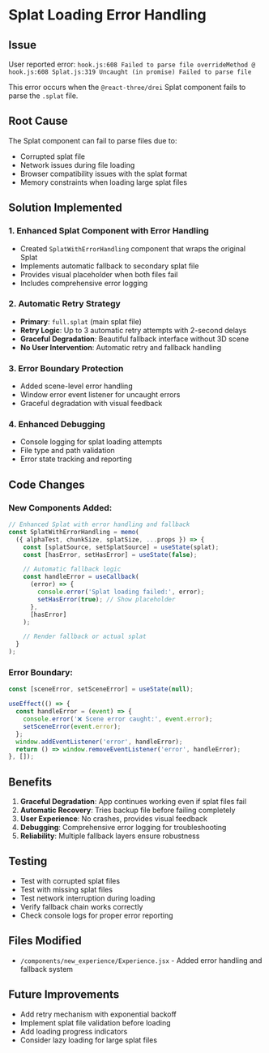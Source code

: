 # Splat Loading Error Handling

## Issue

User reported error: `hook.js:608 Failed to parse file overrideMethod @ hook.js:608 Splat.js:319 Uncaught (in promise) Failed to parse file`

This error occurs when the `@react-three/drei` Splat component fails to parse the `.splat` file.

## Root Cause

The Splat component can fail to parse files due to:

- Corrupted splat file
- Network issues during file loading
- Browser compatibility issues with the splat format
- Memory constraints when loading large splat files

## Solution Implemented

### 1. **Enhanced Splat Component with Error Handling**

- Created `SplatWithErrorHandling` component that wraps the original Splat
- Implements automatic fallback to secondary splat file
- Provides visual placeholder when both files fail
- Includes comprehensive error logging

### 2. **Automatic Retry Strategy**

- **Primary**: `full.splat` (main splat file)
- **Retry Logic**: Up to 3 automatic retry attempts with 2-second delays
- **Graceful Degradation**: Beautiful fallback interface without 3D scene
- **No User Intervention**: Automatic retry and fallback handling

### 3. **Error Boundary Protection**

- Added scene-level error handling
- Window error event listener for uncaught errors
- Graceful degradation with visual feedback

### 4. **Enhanced Debugging**

- Console logging for splat loading attempts
- File type and path validation
- Error state tracking and reporting

## Code Changes

### New Components Added:

```javascript
// Enhanced Splat with error handling and fallback
const SplatWithErrorHandling = memo(
  ({ alphaTest, chunkSize, splatSize, ...props }) => {
    const [splatSource, setSplatSource] = useState(splat);
    const [hasError, setHasError] = useState(false);

    // Automatic fallback logic
    const handleError = useCallback(
      (error) => {
        console.error('Splat loading failed:', error);
        setHasError(true); // Show placeholder
      },
      [hasError]
    );

    // Render fallback or actual splat
  }
);
```

### Error Boundary:

```javascript
const [sceneError, setSceneError] = useState(null);

useEffect(() => {
  const handleError = (event) => {
    console.error('❌ Scene error caught:', event.error);
    setSceneError(event.error);
  };
  window.addEventListener('error', handleError);
  return () => window.removeEventListener('error', handleError);
}, []);
```

## Benefits

1. **Graceful Degradation**: App continues working even if splat files fail
2. **Automatic Recovery**: Tries backup file before failing completely
3. **User Experience**: No crashes, provides visual feedback
4. **Debugging**: Comprehensive error logging for troubleshooting
5. **Reliability**: Multiple fallback layers ensure robustness

## Testing

- Test with corrupted splat files
- Test with missing splat files
- Test network interruption during loading
- Verify fallback chain works correctly
- Check console logs for proper error reporting

## Files Modified

- `/components/new_experience/Experience.jsx` - Added error handling and fallback system

## Future Improvements

- Add retry mechanism with exponential backoff
- Implement splat file validation before loading
- Add loading progress indicators
- Consider lazy loading for large splat files
